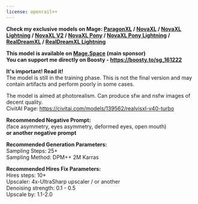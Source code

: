 ```yaml
---
license: openrail++
---
```

<strong>Check my exclusive models on Mage: </strong><a href="https://www.mage.space/play/4371756b27bf52e7a1146dc6fe2d969c" rel="noopener noreferrer nofollow"><strong>ParagonXL</strong></a><strong> / </strong><a href="https://www.mage.space/play/df67a9f27f19629a98cb0fb619d1949a" rel="noopener noreferrer nofollow"><strong>NovaXL</strong></a><strong> / </strong><a href="https://www.mage.space/play/d8db06ae964310acb4e090eec03984df" rel="noopener noreferrer nofollow"><strong>NovaXL Lightning</strong></a><strong> / </strong><a href="https://www.mage.space/play/541da1e10976ab82976a5cacc770a413" rel="noopener noreferrer nofollow"><strong>NovaXL V2</strong></a><strong> / </strong><a href="https://www.mage.space/play/a56d2680c464ef25b8c66df126b3f706" rel="noopener noreferrer nofollow"><strong>NovaXL Pony</strong></a><strong> / </strong><a href="https://www.mage.space/play/b0ab6733c3be2408c93523d57a605371" rel="noopener noreferrer nofollow"><strong>NovaXL Pony Lightning</strong></a><strong> / </strong><a href="https://www.mage.space/play/e3b01cd493ed86ed8e4708751b1c9165" rel="noopener noreferrer nofollow"><strong>RealDreamXL</strong></a><strong> / </strong><a href="https://www.mage.space/play/ef062fc389c3f8723002428290c1158c" rel="noopener noreferrer nofollow"><strong>RealDreamXL Lightning</strong></a></p>
<b>This model is available on <a href="https://www.mage.space/">Mage.Space</a> (main sponsor)</b><br>
<b>You can support me directly on Boosty - https://boosty.to/sg_161222</b><br>

<b>It's important! Read it!</b><br>
The model is still in the training phase. This is not the final version and may contain artifacts and perform poorly in some cases.<br>

The model is aimed at photorealism. Can produce sfw and nsfw images of decent quality.<br>
CivitAI Page: https://civitai.com/models/139562/realvisxl-v40-turbo<br>

<b>Recommended Negative Prompt:</b><br>
(face asymmetry, eyes asymmetry, deformed eyes, open mouth)<br>
<b>or another negative prompt</b><br>

<b>Recommended Generation Parameters:</b><br>
Sampling Steps: 25+<br>
Sampling Method: DPM++ 2M Karras<br>

<b>Recommended Hires Fix Parameters:</b><br>
Hires steps: 10+<br>
Upscaler: 4x-UltraSharp upscaler / or another<br>
Denoising strength: 0.1 - 0.5<br>
Upscale by: 1.1-2.0<br>